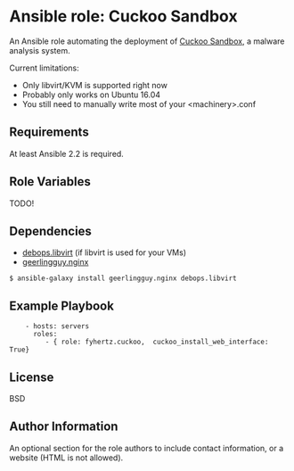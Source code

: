 Ansible role: Cuckoo Sandbox
============================

An Ansible role automating the deployment of [Cuckoo Sandbox](https://cuckoosandbox.org/), a malware analysis system.

Current limitations:

- Only libvirt/KVM is supported right now
- Probably only works on Ubuntu 16.04
- You still need to manually write most of your \<machinery\>.conf


Requirements
------------

At least Ansible 2.2 is required.


Role Variables
--------------

TODO!

Dependencies
------------

- [debops.libvirt](https://github.com/debops/ansible-libvirt) (if libvirt is used for your VMs)
- [geerlingguy.nginx](https://github.com/geerlingguy/ansible-role-nginx)

```
$ ansible-galaxy install geerlingguy.nginx debops.libvirt
```

Example Playbook
----------------

```
    - hosts: servers
      roles:
         - { role: fyhertz.cuckoo,  cuckoo_install_web_interface: True}
```


License
-------

BSD

Author Information
------------------

An optional section for the role authors to include contact information, or a website (HTML is not allowed).
